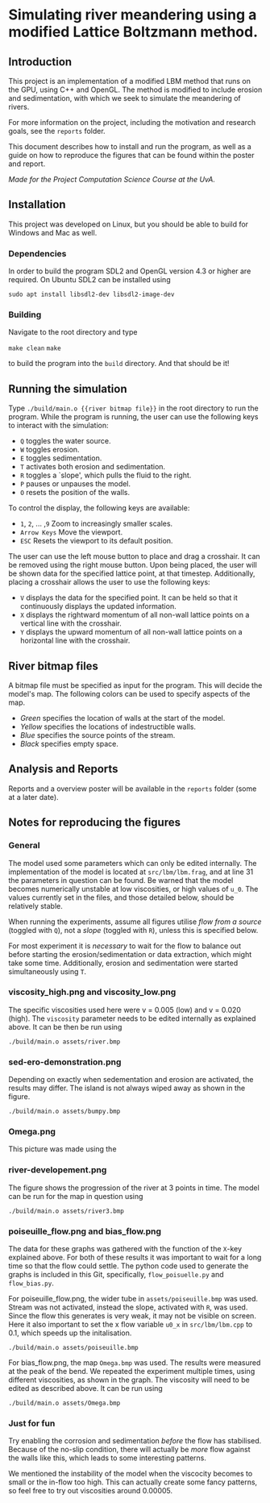 # Simulating river meandering using a modified Lattice Boltzmann method.
## Introduction

This project is an implementation of a modified LBM method that runs on the GPU, using C++ and OpenGL. The method is modified to include erosion and sedimentation, with which we seek to simulate the meandering of rivers.

For more information on the project, including the motivation and research goals, see the `reports` folder.

This document describes how to install and run the program, as well as a guide on how to reproduce the figures that can be found within the poster and report.

_Made for the Project Computation Science Course at the UvA._


## Installation
This project was developed on Linux, but you should be able to build for Windows and Mac as well.

### Dependencies
In order to build the program SDL2 and OpenGL version 4.3 or higher are required. On Ubuntu SDL2 can be installed using

`sudo apt install libsdl2-dev libsdl2-image-dev`

### Building

Navigate to the root directory and type

`make clean`
`make`

to build the program into the `build` directory. And that should be it!

## Running the simulation

Type `./build/main.o {{river bitmap file}}` in the root directory to run the program.
While the program is running, the user can use the following keys to interact with the simulation:
- `Q` toggles the water source.
- `W` toggles erosion.
- `E` toggles sedimentation.
- `T` activates both erosion and sedimentation.
- `R` toggles a `slope', which pulls the fluid to the right.
- `P` pauses or unpauses the model.
- `O` resets the position of the walls.

To control the display, the following keys are available:
- `1`, `2`, ... ,`9` Zoom to increasingly smaller scales.
- `Arrow Keys` Move the viewport.
- `ESC` Resets the viewport to its default position.

The user can use the left mouse button to place and drag a crosshair. It can be removed using the right mouse button. Upon being placed, the user will be shown data for the specified lattice point, at that timestep. Additionally, placing a crosshair allows the user to use the following keys:
- `V` displays the data for the specified point. It can be held so that it continuously displays the updated information.
- `X` displays the rightward momentum of all non-wall lattice points on a vertical line with the crosshair.
- `Y` displays the upward momentum of all non-wall lattice points on a horizontal line with the crosshair.

## River bitmap files
A bitmap file must be specified as input for the program. This will decide the model's map. The following colors can be used to specify aspects of the map.
- _Green_ specifies the location of walls at the start of the model.
- _Yellow_ specifies the locations of indestructible walls.
- _Blue_ specifies the source points of the stream.
- _Black_ specifies empty space.





## Analysis and Reports

Reports and a overview poster will be available in the `reports` folder (some at a later date).

## Notes for reproducing the figures
### General
The model used some parameters which can only be edited internally. The implementation of the model is located at `src/lbm/lbm.frag`, and at line 31 the parameters in question can be found. Be warned that the model becomes numerically unstable at low viscosities, or high values of `u_0`. The values currently set in the files, and those detailed below, should be relatively stable.

When running the experiments, assume all figures utilise _flow from a source_ (toggled with `Q`), not a _slope_ (toggled with `R`), unless this is specified below.

For most experiment it is _necessary_ to wait for the flow to balance out before starting the erosion/sedimentation or data extraction, which might take some time. Additionally, erosion and sedimentation were started simultaneously using `T`.

### viscosity_high.png and viscosity_low.png
The specific viscosities used here were v = 0.005 (low) and v = 0.020 (high). The `viscosity` parameter needs to be edited internally as explained above. It can be then be run using

`./build/main.o assets/river.bmp`

### sed-ero-demonstration.png
Depending on exactly when sedementation and erosion are activated, the results may differ. The island is not always wiped away as shown in the figure.

`./build/main.o assets/bumpy.bmp`

### Omega.png
This picture was made using the


### river-developement.png
The figure shows the progression of the river at 3 points in time. The model can be run for the map in question using

`./build/main.o assets/river3.bmp`


### poiseuille_flow.png and bias_flow.png
The data for these graphs was gathered with the function of the `X`-key explained above. For both of these results it was important to wait for a long time so that the flow could settle. The python code used to generate the graphs is included in this Git, specifically, `flow_poisuelle.py` and `flow_bias.py`.

For poiseuille_flow.png, the wider tube in `assets/poiseuille.bmp` was used. Stream was not activated, instead the slope, activated with `R`, was used. Since the flow this generates is very weak, it may not be visible on screen. Here it also important to set the x flow variable `u0_x` in `src/lbm/lbm.cpp` to 0.1, which speeds up the initalisation.

`./build/main.o assets/poiseuille.bmp`

For bias_flow.png, the map `Omega.bmp` was used. The results  were measured at the peak of the bend. We repeated the experiment multiple times, using different viscosities, as shown in the graph. The viscosity will need to be edited as described above. It can be run using

`./build/main.o assets/Omega.bmp`


### Just for fun
Try enabling the corrosion and sedimentation _before_ the flow has stabilised. Because of the no-slip condition, there will actually be _more_ flow against the walls like this, which leads to some interesting patterns.

We mentioned the instability of the model when the viscocity becomes to small or the in-flow too high. This can actually create some fancy patterns, so feel free to try out viscosities around 0.00005.
